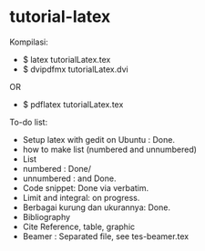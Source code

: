 # tutorial-latex

Kompilasi:

  - $ latex tutorialLatex.tex
  - $ dvipdfmx tutorialLatex.dvi

OR

  - $ pdflatex tutorialLatex.tex

To-do list:

- Setup latex with gedit on Ubuntu : Done.
- how to make list (numbered and unnumbered)
- List
-   numbered : Done/
-   unnumbered : and Done.
- Code snippet: Done via verbatim.
- Limit and integral: on progress.
- Berbagai kurung dan ukurannya: Done.
- Bibliography
- Cite Reference, table, graphic
- Beamer : Separated file, see tes-beamer.tex
